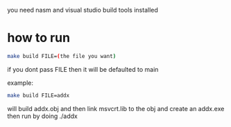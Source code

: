 you need nasm and visual studio build tools installed

# how to run

```sh
make build FILE=(the file you want)
```

if you dont pass FILE then it will be defaulted to main

example:

```sh
make build FILE=addx
```

will build addx.obj and then link msvcrt.lib to the obj and create an addx.exe
then run by doing ./addx
